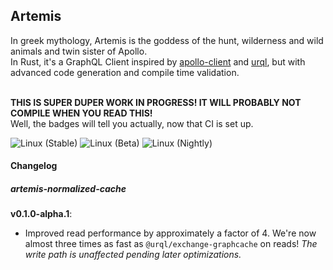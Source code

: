 ## **Artemis**

In greek mythology, Artemis is the goddess of the hunt, wilderness and wild animals and twin sister of Apollo.  
In Rust, it's a GraphQL Client inspired by [apollo-client](https://github.com/apollographql/apollo-client) and [urql](https://github.com/FormidableLabs/urql), but with advanced code generation and compile time validation.
  
&nbsp;  
**THIS IS SUPER DUPER WORK IN PROGRESS! IT WILL PROBABLY NOT COMPILE WHEN YOU READ THIS!**  
Well, the badges will tell you actually, now that CI is set up.

![Linux (Stable)](https://github.com/wingertge/artemis/workflows/Linux%20(Stable)/badge.svg)
![Linux (Beta)](https://github.com/wingertge/artemis/workflows/Linux%20(Beta)/badge.svg)
![Linux (Nightly)](https://github.com/wingertge/artemis/workflows/Linux%20(Nightly)/badge.svg)

#### Changelog
##### artemis-normalized-cache
**v0.1.0-alpha.1**:  
* Improved read performance by approximately a factor of 4. We're now almost three times as fast as
`@urql/exchange-graphcache` on reads! *The write path is unaffected pending later optimizations.*